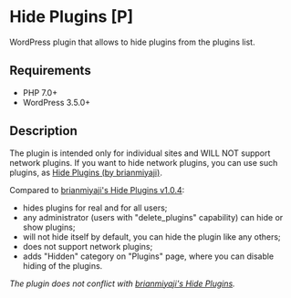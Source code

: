# Hide Plugins \[P\]
WordPress plugin that allows to hide plugins from the plugins list.

## Requirements
* PHP 7.0+
* WordPress 3.5.0+

## Description
The plugin is intended only for individual sites and WILL NOT support network plugins. If you want to hide network plugins, you can use such plugins, as [Hide Plugins (by brianmiyaji)](https://wordpress.org/plugins/hide-plugins/).

Compared to [brianmiyaji's Hide Plugins v1.0.4](https://wordpress.org/plugins/hide-plugins/):
* hides plugins for real and for all users;
* any administrator (users with "delete_plugins" capability) can hide or show plugins;
* will not hide itself by default, you can hide the plugin like any others;
* does not support network plugins;
* adds "Hidden" category on "Plugins" page, where you can disable hiding of the plugins.

_The plugin does not conflict with [brianmiyaji's Hide Plugins](https://wordpress.org/plugins/hide-plugins/)._
